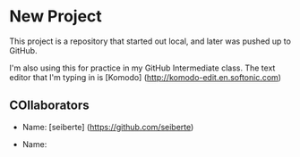 # New Project

This project is a repository that started out local, and later was pushed up to GitHub.

I'm also using this for practice in my GitHub Intermediate class. The text editor that I'm typing in is [Komodo] (http://komodo-edit.en.softonic.com)

## COllaborators

- Name: [seiberte] (https://github.com/seiberte)

- Name:

